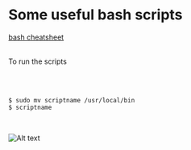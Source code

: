 # Some useful bash scripts

[bash cheatsheet](https://devhints.io/bash)
<br/>
<br/>

To run the scripts

<br/>
<br/>

```
$ sudo mv scriptname /usr/local/bin
$ scriptname
```

<br/>

![Alt text](https://2.bp.blogspot.com/-C8uqt2a5ee8/V3Y0R_MeB5I/AAAAAAAAKNc/ZN4kvBAl8F0YJ-cu6mZgwyAg67cN8mQ4gCKgB/s1600/Bash-Final.jpg)

